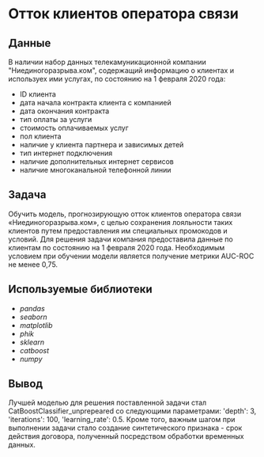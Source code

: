# Отток клиентов оператора связи


## Данные

В наличии набор  данных телекамуникационной компании "Ниединогоразрыва.ком", содержащий информацию о клиентах и используех ими услугах, по состоянию на 1 февраля 2020 года:
- ID клиента
- дата начала контракта клиента с компанией
- дата окончания контракта
- тип оплаты за услуги 
- стоимость оплачиваемых услуг
- пол клиента
- наличие у клиента партнера и зависимых детей
- тип интернет подключения
- наличие дополнительных интернет сервисов
- наличие многоканальной телефонной линии


## Задача

Oбучить модель, прогнозирующую отток клиентов оператора связи «Ниединогоразрыва.ком», с целью сохранения лояльности таких клиентов путем предоставления им специальных промокодов и условий. Для решения задачи компания предоставила данные по клиентам по состоянию на 1 февраля 2020 года. Необходимым условием при обучении модели является получение метрики AUC-ROC не менее 0,75.

## Используемые библиотеки
- *pandas*
- *seaborn*
- *matplotlib*
- *phik*
- *sklearn*
- *catboost*
- *numpy*

## Вывод

Лучшей моделью для решения поставленной задачи стал CatBoostClassifier_unprepeared со следующими параметрами: 'depth': 3, 'iterations': 100, 'learning_rate': 0.5. Кроме того, важным шагом при выполнении задачи стало создание синтетического признака - срок действия договора, полученный посредством обработки временных данных.
